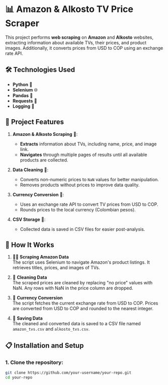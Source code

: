 # 📊 Amazon & Alkosto TV Price Scraper

This project performs **web scraping** on **Amazon** and **Alkosto** websites, extracting information about available TVs, their prices, and product images. Additionally, it converts prices from USD to COP using an exchange rate API.

## 🛠️ Technologies Used
- **Python** 🐍
- **Selenium** 🌐
- **Pandas** 🧮
- **Requests** 📡
- **Logging** 📝

## 🚀 Project Features
1. **Amazon & Alkosto Scraping** 🛒:
   - **Extracts** information about TVs, including name, price, and image link.
   - **Navigates** through multiple pages of results until all available products are collected.

2. **Data Cleaning** 🧹:
   - Converts non-numeric prices to `NaN` values for better manipulation.
   - Removes products without prices to improve data quality.

3. **Currency Conversion** 💱:
   - Uses an exchange rate API to convert TV prices from USD to COP.
   - Rounds prices to the local currency (Colombian pesos).

4. **CSV Storage** 💾:
   - Collected data is saved in CSV files for easier post-analysis.
  
## 🚀 How It Works

1. 🕵️‍♂️ **Scraping Amazon Data**  
   The script uses Selenium to navigate Amazon's product listings. It retrieves titles, prices, and images of TVs.

2. 🧹 **Cleaning Data**  
   The scraped prices are cleaned by replacing "no price" values with NaN. Any rows with NaN in the price column are dropped.

3. 💱 **Currency Conversion**  
   The script fetches the current exchange rate from USD to COP. Prices are converted from USD to COP and rounded to the nearest integer.

4. 💾 **Saving Data**  
   The cleaned and converted data is saved to a CSV file named `amazon_tvs.csv` and `alkosto_tvs.csv`.


## 📋 Installation and Setup

### 1. Clone the repository:
```bash
git clone https://github.com/your-username/your-repo.git
cd your-repo

